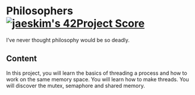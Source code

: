 # Philosophers [![jaeskim's 42Project Score](https://badge42.herokuapp.com/api/project/obouadel/Philosophers)](https://github.com/JaeSeoKim/badge42)

I’ve never thought philosophy would be so deadly.

## Content

In this project, you will learn the basics of threading a process and how to
work on the same memory space. You will learn how to make threads. You will discover
the mutex, semaphore and shared memory.
